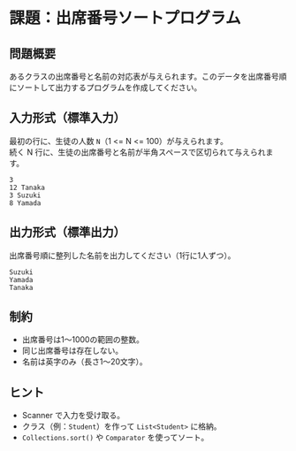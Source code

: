 # 課題：出席番号ソートプログラム

## 問題概要

あるクラスの出席番号と名前の対応表が与えられます。このデータを出席番号順にソートして出力するプログラムを作成してください。

## 入力形式（標準入力）

最初の行に、生徒の人数 `N`（1 <= N <= 100）が与えられます。  
続く N 行に、生徒の出席番号と名前が半角スペースで区切られて与えられます。

```
3
12 Tanaka
3 Suzuki
8 Yamada
```

## 出力形式（標準出力）

出席番号順に整列した名前を出力してください（1行に1人ずつ）。

```
Suzuki
Yamada
Tanaka
```

## 制約

- 出席番号は1〜1000の範囲の整数。
- 同じ出席番号は存在しない。
- 名前は英字のみ（長さ1〜20文字）。

## ヒント

- Scanner で入力を受け取る。
- クラス（例：`Student`）を作って `List<Student>` に格納。
- `Collections.sort()` や `Comparator` を使ってソート。